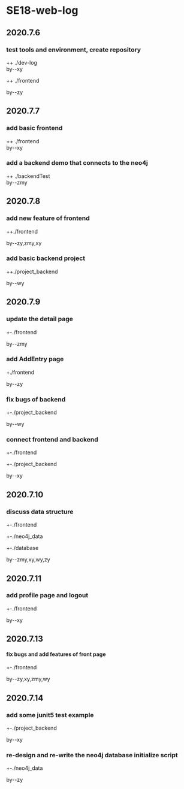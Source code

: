 # SE18-web-log

## 2020.7.6

### test tools and environment, create repository

++ ./dev-log  
by--xy  

++ ./frontend

by--zy

## 2020.7.7

### add basic frontend

++ ./frontend  
by--xy  

### add a backend demo that connects to the neo4j

++ ./backendTest  
by--zmy  

## 2020.7.8

### add new feature of frontend  

++./frontend

by--zy,zmy,xy

### add basic backend project

++./project_backend

by--wy

## 2020.7.9

### update the detail page

+-./frontend  

by--zmy

### add AddEntry page

+./frontend

by--zy

### fix bugs of backend

+-./project_backend

by--wy

### connect frontend and backend

+-./frontend

+-./project_backend

by--xy

## 2020.7.10

### discuss data structure

+-./frontend  

+-./neo4j_data  

+-./database  

by--zmy,xy,wy,zy

## 2020.7.11

### add profile page and logout

+-./frontend  

by--xy

## 2020.7.13

#### fix bugs and add features of front page

+-./frontend 

by--zy,xy,zmy,wy

## 2020.7.14

### add some junit5 test example

+-./project_backend

by--xy

### re-design and re-write the neo4j database initialize script

+-./neo4j_data

by--zy